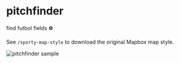 # pitchfinder
find futbol fields ⚽️

See `/sporty-map-style` to download the original Mapbox map style.

![pitchfinder sample](https://user-images.githubusercontent.com/134753/42919470-dc7ef7b2-8ac6-11e8-8137-b367cffe9b7e.gif)

